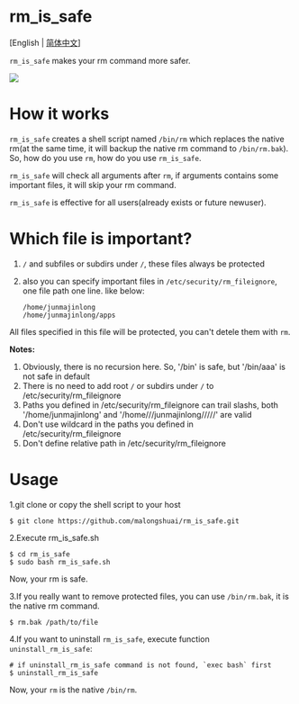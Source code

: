 # rm_is_safe

[English | [简体中文](https://github.com/malongshuai/rm_is_safe/blob/master/README_CN.md)]

`rm_is_safe` makes your rm command more safer.

![](https://www.junmajinlong.com/img/stuffs/a13-1588658636362.gif)

# How it works

`rm_is_safe` creates a shell script named `/bin/rm` which replaces the native rm(at the same time, it will backup the native rm command to `/bin/rm.bak`). So, how do you use `rm`, how do you use `rm_is_safe`. 

`rm_is_safe` will check all arguments after `rm`, if arguments contains some important files, it will skip your rm command.

`rm_is_safe` is effective for all users(already exists or future newuser).

# Which file is important?

1. `/` and subfiles or subdirs under `/`, these files always be protected  
2. also you can specify important files in `/etc/security/rm_fileignore`, one file path one line. like below: 

    ```
    /home/junmajinlong
    /home/junmajinlong/apps
    ```

All files specified in this file will be protected, you can't detele them with `rm`.

**Notes:**  
1. Obviously, there is no recursion here. So, '/bin' is safe, but '/bin/aaa' is not safe in default  
2. There is no need to add root `/` or subdirs under `/` to /etc/security/rm_fileignore  
3. Paths you defined in /etc/security/rm_fileignore can trail slashs, both '/home/junmajinlong' and '/home///junmajinlong/////' are valid  
4. Don't use wildcard in the paths you defined in /etc/security/rm_fileignore  
5. Don't define relative path in /etc/security/rm_fileignore  

# Usage

1.git clone or copy the shell script to your host
```
$ git clone https://github.com/malongshuai/rm_is_safe.git
```

2.Execute rm_is_safe.sh
```
$ cd rm_is_safe
$ sudo bash rm_is_safe.sh
```

Now, your rm is safe.

3.If you really want to remove protected files, you can use `/bin/rm.bak`, it is the native rm command.
```
$ rm.bak /path/to/file
```

4.If you want to uninstall `rm_is_safe`, execute function `uninstall_rm_is_safe`:

```
# if uninstall_rm_is_safe command is not found, `exec bash` first
$ uninstall_rm_is_safe
```

Now, your `rm` is the native `/bin/rm`.
